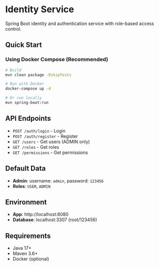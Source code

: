 # Identity Service

Spring Boot identity and authentication service with role-based access control.

## Quick Start

### Using Docker Compose (Recommended)

```bash
# Build
mvn clean package -DskipTests

# Run with Docker
docker-compose up -d

# Or run locally
mvn spring-boot:run
```

## API Endpoints

- `POST /auth/login` - Login
- `POST /auth/register` - Register
- `GET /users` - Get users (ADMIN only)
- `GET /roles` - Get roles
- `GET /permissions` - Get permissions

## Default Data

- **Admin**: username: `admin`, password: `123456`
- **Roles**: `USER`, `ADMIN`

## Environment

- **App**: http://localhost:8080
- **Database**: localhost:3307 (root/123456)

## Requirements

- Java 17+
- Maven 3.6+
- Docker (optional) 